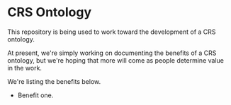 # CRS Ontology

This repository is being used to work toward the development of a CRS ontology.

At present, we're simply working on documenting the benefits of a CRS ontology, but we're hoping that more will come as people determine value in the work.

We're listing the benefits below.

- Benefit one.
